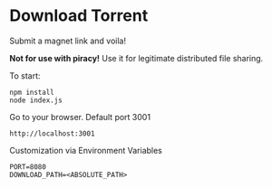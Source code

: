 # Download Torrent

Submit a magnet link and voila!

**Not for use with piracy!**
Use it for legitimate distributed file sharing.

To start:
```
npm install
node index.js
```

Go to your browser. Default port 3001
```
http://localhost:3001
```

Customization via Environment Variables
```
PORT=8080
DOWNLOAD_PATH=<ABSOLUTE_PATH>
```
